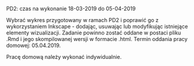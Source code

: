 PD2: czas na wykonanie 18-03-2019 do 05-04-2019

Wybrać wykres przygotowany w ramach PD2 i poprawić go z wykorzystaniem Inkscape - dodając, usuwając lub modyfikując istniejące elementy wizualizacji. Zadanie powinno zostać oddane w postaci pliku .Rmd i jego skompilowanej wersji w formacie .html. Termin oddania pracy domowej: 05.04.2019. 

Pracę domową należy wykonać indywidualnie.
